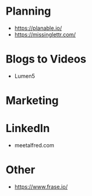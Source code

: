 # Planning
* https://planable.io/
* https://missinglettr.com/

# Blogs to Videos
* Lumen5

# Marketing
# LinkedIn
* meetalfred.com

# Other
* https://www.frase.io/
